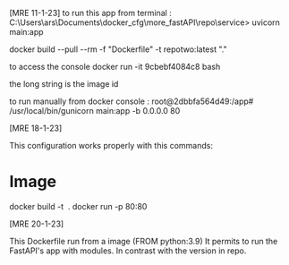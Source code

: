 [MRE 11-1-23]
to run this app from terminal :
C:\Users\ars\Documents\docker_cfg\more_fastAPI\repo\service> uvicorn main:app

docker build --pull --rm -f "Dockerfile" -t repotwo:latest "." 

to access the console 
docker run -it 9cbebf4084c8 bash

the long string is the image id

to run manually from docker console :
root@2dbbfa564d49:/app# /usr/local/bin/gunicorn main:app -b 0.0.0.0 80

[MRE 18-1-23]

This configuration works properly with this commands:
# Image
docker build -t <image name> .
docker run -p 80:80 <image name>

[MRE 20-1-23]

This Dockerfile run from a image (FROM python:3.9) It permits to run the FastAPI's app with modules. In contrast with the version in repo.
